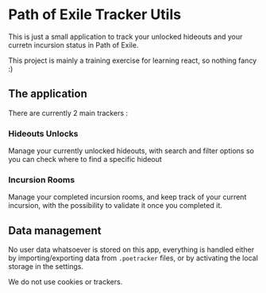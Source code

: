 # Path of Exile Tracker Utils

This is just a small application to track your unlocked hideouts and your curretn incursion status in Path of Exile.

This project is mainly a training exercise for learning react, so nothing fancy :)

## The application

There are currently 2 main trackers :

### Hideouts Unlocks
Manage your currently unlocked hideouts, with search and filter options so you can check where to find a specific hideout

### Incursion Rooms
Manage your completed incursion rooms, and keep track of your current incursion, with the possibility to validate it once you completed it.

## Data management

No user data whatsoever is stored on this app, everything is handled either by importing/exporting data from `.poetracker` files, or by activating the local storage in the settings.

We do not use cookies or trackers.